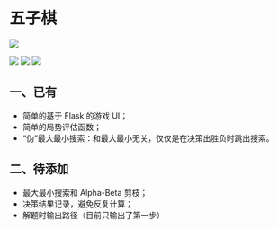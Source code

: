 # 五子棋

 ![](https://img.shields.io/badge/Python-3.6-blue.svg) 

 ![](https://img.shields.io/badge/禁手-支持-brightgreen.svg) ![](https://img.shields.io/badge/三手两打-不支持-red.svg) ![](https://img.shields.io/badge/五手交换-不支持-red.svg)

## 一、已有

+ 简单的基于 Flask 的游戏 UI；
+ 简单的局势评估函数；
+ “伪”最大最小搜索：和最大最小无关，仅仅是在决策出胜负时跳出搜索。

## 二、待添加

+ 最大最小搜索和 Alpha-Beta 剪枝；
+ 决策结果记录，避免反复计算；
+ 解题时输出路径（目前只输出了第一步）